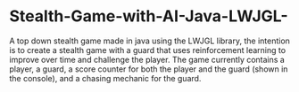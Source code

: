 # Stealth-Game-with-AI-Java-LWJGL-
A top down stealth game made in java using the LWJGL library, the intention is to create a stealth game with a guard that uses reinforcement learning to improve over time and challenge the player. The game currently contains a player, a guard, a score counter for both the player and the guard (shown in the console), and a chasing mechanic for the guard.
